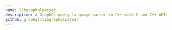 ```yaml
---
name: libgraphqlparser
description: A GraphQL query language parser in C++ with C and C++ APIs.
github: graphql/libgraphqlparser
---
```

